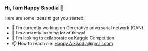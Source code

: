 ### Hi, I am Happy Sisodia 👋


Here are some ideas to get you started:

- 🔭 I’m currently working on Generative adversarial network (GAN)
- 🌱 I’m currently learning lot of things!
- 👯 I’m looking to collaborate on Kaggle Competition
- 📫 How to reach me: Happy.A.Sisodia@gmail.com
